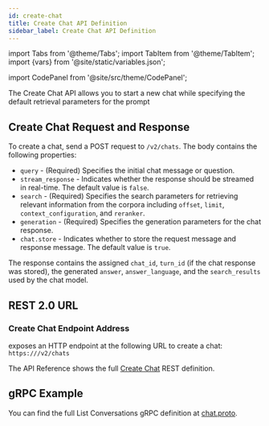 ```yaml
---
id: create-chat
title: Create Chat API Definition
sidebar_label: Create Chat API Definition
---
```


import Tabs from '@theme/Tabs';
import TabItem from '@theme/TabItem';
import {vars} from '@site/static/variables.json';

import CodePanel from '@site/src/theme/CodePanel';


The Create Chat API allows you to start a new chat while specifying the
default retrieval parameters for the prompt

## Create Chat Request and Response

To create a chat, send a POST request to `/v2/chats`. The body contains the
following properties:

- `query` - (Required) Specifies the initial chat message or question.
- `stream_response` - Indicates whether the response should be streamed in
  real-time. The default value is `false`.
- `search` - (Required) Specifies the search parameters for retrieving
  relevant information from the corpora including `offset`, `limit`,
  `context_configuration`, and `reranker`.
- `generation` - (Required) Specifies the generation parameters for the chat
  response.
- `chat.store` - Indicates whether to store the request message and response
  message. The default value is `true`.

The response contains the assigned `chat_id`, `turn_id` (if the chat response
was stored), the generated `answer`, `answer_language`, and the `search_results`
used by the chat model.

## REST 2.0 URL

### Create Chat Endpoint Address

<Config v="names.product"/> exposes an HTTP endpoint at the following URL
to create a chat:
<code>https://<Config v="domains.rest.indexing"/>/v2/chats</code>

The API Reference shows the full [Create Chat](/docs/rest-api/create-chat) REST definition.

## gRPC Example

You can find the full List Conversations gRPC definition at [chat.proto](https://github.com/vectara/protos/blob/main/chat.proto).
